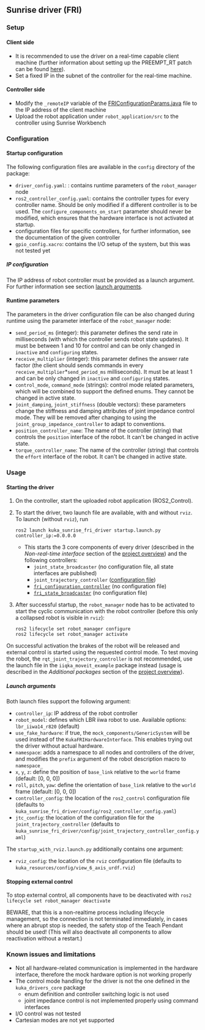 ## Sunrise driver (FRI)

### Setup

#### Client side
- It is recommended to use the driver on a real-time capable client machine (further information about setting up the PREEMPT_RT patch can be found [here](https://github.com/kroshu/kuka_drivers/wiki/Realtime)).
- Set a fixed IP in the subnet of the controller for the real-time machine.

#### Controller side

- Modify the `_remoteIP` variable of the [FRIConfigurationParams.java](https://github.com/kroshu/kuka_drivers/blob/master/kuka_sunrise_fri_driver/robot_application/ROS2_Control/src/ros2/serialization/FRIConfigurationParams.java) file to the IP address of the client machine
- Upload the robot application under `robot_application/src` to the controller using Sunrise Workbench

### Configuration

#### Startup configuration

The following configuration files are available in the `config` directory of the package:
- `driver_config.yaml`: : contains runtime parameters of the `robot_manager` node
- `ros2_controller_config.yaml`: contains the controller types for every controller name. Should be only modified if a different controller is to be used. The `configure_components_on_start` parameter should never be modified, which ensures that the hardware interface is not activated at startup.
- configuration files for specific controllers, for further information, see the documentation of the given controller
- `gpio_config.xacro`: contains the I/O setup of the system, but this was not tested yet

##### IP configuration
The IP address of robot controller must be provided as a launch argument. For further information see section [launch arguments](#launch-arguments).

#### Runtime parameters
The parameters in the driver configuration file can be also changed during runtime using the parameter interface of the `robot_manager` node:
- `send_period_ms` (integer): this parameter defines the send rate in milliseconds (with which the controller sends robot state updates). It must be between 1 and 10 for control and can be only changed in `inactive` and `configuring` states.
- `receive_multiplier` (integer): this parameter defines the answer rate factor (the client should sends commands in every `receive_multiplier`*`send_period_ms` milliseconds). It must be at least 1 and can be only changed in `inactive` and `configuring` states.
- `control_mode`, `command_mode` (strings): control mode related parameters, which will be combined to support the defined enums. They cannot be changed in active state.
- `joint_damping`, `joint_stiffness` (double vectors): these parameters change the stiffness and damping attributes of joint impedance control mode. They will be removed after changing to using the `joint_group_impedance_controller` to adapt to conventions.
- `position_controller_name`: The name of the controller (string) that controls the `position` interface of the robot. It can't be changed in active state.
- `torque_controller_name`: The name of the controller (string) that controls the `effort` interface of the robot. It can't be changed in active state.

### Usage

#### Starting the driver

1. On the controller, start the uploaded robot application (ROS2_Control).
2. To start the driver, two launch file are available, with and without `rviz`. To launch (without `rviz`), run
    ```
    ros2 launch kuka_sunrise_fri_driver startup.launch.py controller_ip:=0.0.0.0
    ```
    - This starts the 3 core components of every driver (described in the *Non-real-time interface* section of the [project overview](Project%20overview.md)) and the following controllers:
      - `joint_state_broadcaster` (no configuration file, all state interfaces are published)
      - `joint_trajectory_controller` ([configuration file](https://github.com/kroshu/kuka_drivers/tree/master/kuka_sunrise_fri_driver/config/joint_trajectory_controller_config.yaml))
      - [`fri_configuration_controller`](https://github.com/kroshu/kuka_controllers?tab=readme-ov-file#fri_configuration_controller) (no configuration file)
      - [`fri_state_broadcaster`](https://github.com/kroshu/kuka_controllers?tab=readme-ov-file#fri_state_broadcaster) (no configuration file)

3. After successful startup, the `robot_manager` node has to be activated to start the cyclic communication with the robot controller (before this only a collapsed robot is visible in `rviz`):
    ```
    ros2 lifecycle set robot_manager configure
    ros2 lifecycle set robot_manager activate
    ```
On successful activation the brakes of the robot will be released and external control is started using the requested control mode. To test moving the robot, the `rqt_joint_trajectory_controller` is not recommended, use the launch file in the `iiqka_moveit_example` package instead (usage is described in the *Additional packages* section of the [project overview](Project%20overview.md)).


##### Launch arguments

Both launch files support the following argument:
- `controller_ip`: IP address of the robot controller
- `robot_model`: defines which LBR iiwa robot to use. Available options: `lbr_iiwa14_r820` (default)
- `use_fake_hardware`: if true, the `mock_components/GenericSystem` will be used instead of the `KukaFRIHardwareInterface`. This enables trying out the driver without actual hardware.
- `namespace`: adds a namespace to all nodes and controllers of the driver, and modifies the `prefix` argument of the robot description macro to `namespace_`
- `x`, `y`, `z`: define the position of `base_link` relative to the `world` frame (default: [0, 0, 0])
- `roll`, `pitch`, `yaw`: define the orientation of `base_link` relative to the `world` frame (default: [0, 0, 0])
- `controller_config`: the location of the `ros2_control` configuration file (defaults to `kuka_sunrise_fri_driver/config/ros2_controller_config.yaml`)
- `jtc_config`: the location of the configuration file for the `joint_trajectory_controller` (defaults to `kuka_sunrise_fri_driver/config/joint_trajectory_controller_config.yaml`)


The `startup_with_rviz.launch.py` additionally contains one argument:
- `rviz_config`: the location of the `rviz` configuration file (defaults to `kuka_resources/config/view_6_axis_urdf.rviz`)


#### Stopping external control

To stop external control, all components have to be deactivated with `ros2 lifecycle set robot_manager deactivate`

BEWARE, that this is a non-realtime process including lifecycle management, so the connection is not terminated immediately, in cases where an abrupt stop is needed, the safety stop of the Teach Pendant should be used! (This will also deactivate all components to allow reactivation without a restart.)


### Known issues and limitations

- Not all hardware-related communication is implemented in the hardware interface, therefore the mock hardware option is not working properly
- The control mode handling for the driver is not the one defined in the `kuka_drivers_core` package
  - enum definition and controller switching logic is not used
  - joint impedance control is not implemented properly using command interfaces
- I/O control was not tested
- Cartesian modes are not yet supported
